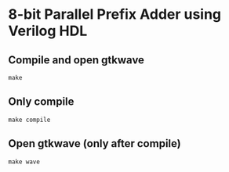 # 8-bit Parallel Prefix Adder using Verilog HDL

## Compile and open gtkwave
```
make
```

## Only compile
```
make compile
```

## Open gtkwave (only after compile)
```
make wave
```